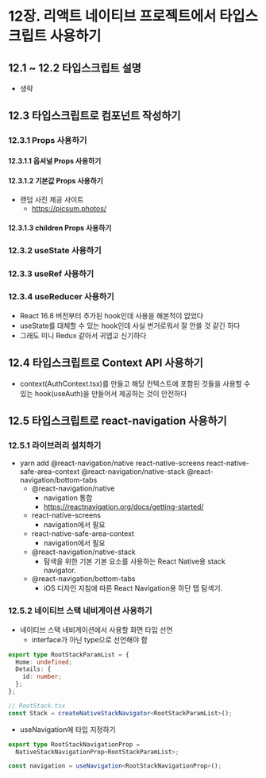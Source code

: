 # 12장. 리액트 네이티브 프로젝트에서 타입스크립트 사용하기

## 12.1 ~ 12.2 타입스크립트 설명

- 생략

## 12.3 타입스크립트로 컴포넌트 작성하기

### 12.3.1 Props 사용하기

#### 12.3.1.1 옵셔널 Props 사용하기

#### 12.3.1.2 기본값 Props 사용하기

- 랜덤 사진 제공 사이트
  - https://picsum.photos/

#### 12.3.1.3 children Props 사용하기

### 12.3.2 useState 사용하기

### 12.3.3 useRef 사용하기

### 12.3.4 useReducer 사용하기

- React 16.8 버전부터 추가된 hook인데 사용을 해본적이 없었다
- useState를 대체할 수 있는 hook인데 사실 번거로워서 잘 안쓸 것 같긴 하다
- 그래도 미니 Redux 같아서 귀엽고 신기하다

## 12.4 타입스크립트로 Context API 사용하기

- context(AuthContext.tsx)를 만들고 해당 컨텍스트에 포함된 것들을 사용할 수 있는 hook(useAuth)을 만들어서 제공하는 것이 안전하다

## 12.5 타입스크립트로 react-navigation 사용하기

### 12.5.1 라이브러리 설치하기

- yarn add @react-navigation/native react-native-screens react-native-safe-area-context @react-navigation/native-stack @react-navigation/bottom-tabs
  - @react-navigation/native
    - navigation 통합
    - https://reactnavigation.org/docs/getting-started/
  - react-native-screens
    - navigation에서 필요
  - react-native-safe-area-context
    - navigation에서 필요
  - @react-navigation/native-stack
    - 탐색을 위한 기본 기본 요소를 사용하는 React Native용 stack navigator.
  - @react-navigation/bottom-tabs
    - iOS 디자인 지침에 따른 React Navigation용 하단 탭 탐색기.

### 12.5.2 네이티브 스택 네비게이션 사용하기

- 네이티브 스택 네비게이션에서 사용할 화면 타입 선언
  - interface가 아닌 type으로 선언해야 함

```ts
export type RootStackParamList = {
  Home: undefined;
  Details: {
    id: number;
  };
};

// RootStack.tsx
const Stack = createNativeStackNavigator<RootStackParamList>();
```

- useNavigation에 타입 지정하기

```ts
export type RootStackNavigationProp =
  NativeStackNavigationProp<RootStackParamList>;

const navigation = useNavigation<RootStackNavigationProp>();
```

